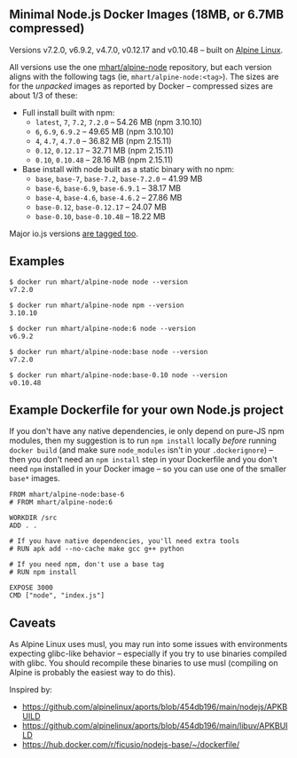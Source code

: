 Minimal Node.js Docker Images (18MB, or 6.7MB compressed)
---------------------------------------------------------

Versions v7.2.0, v6.9.2, v4.7.0, v0.12.17 and v0.10.48 –
built on [Alpine Linux](https://alpinelinux.org/).

All versions use the one [mhart/alpine-node](https://hub.docker.com/r/mhart/alpine-node/) repository,
but each version aligns with the following tags (ie, `mhart/alpine-node:<tag>`). The sizes are for the
*unpacked* images as reported by Docker – compressed sizes are about 1/3 of these:

- Full install built with npm:
  - `latest`, `7`, `7.2`, `7.2.0` – 54.26 MB (npm 3.10.10)
  - `6`, `6.9`, `6.9.2` – 49.65 MB (npm 3.10.10)
  - `4`, `4.7`, `4.7.0` – 36.82 MB (npm 2.15.11)
  - `0.12`, `0.12.17` – 32.71 MB (npm 2.15.11)
  - `0.10`, `0.10.48` – 28.16 MB (npm 2.15.11)
- Base install with node built as a static binary with no npm:
  - `base`, `base-7`, `base-7.2`, `base-7.2.0` – 41.99 MB
  - `base-6`, `base-6.9`, `base-6.9.1` – 38.17 MB
  - `base-4`, `base-4.6`, `base-4.6.2` – 27.86 MB
  - `base-0.12`, `base-0.12.17` – 24.07 MB
  - `base-0.10`, `base-0.10.48` – 18.22 MB

Major io.js versions [are tagged too](https://hub.docker.com/r/mhart/alpine-node/tags/).

Examples
--------

    $ docker run mhart/alpine-node node --version
    v7.2.0

    $ docker run mhart/alpine-node npm --version
    3.10.10

    $ docker run mhart/alpine-node:6 node --version
    v6.9.2

    $ docker run mhart/alpine-node:base node --version
    v7.2.0

    $ docker run mhart/alpine-node:base-0.10 node --version
    v0.10.48

Example Dockerfile for your own Node.js project
-----------------------------------------------

If you don't have any native dependencies, ie only depend on pure-JS npm
modules, then my suggestion is to run `npm install` locally *before* running
`docker build` (and make sure `node_modules` isn't in your `.dockerignore`) –
then you don't need an `npm install` step in your Dockerfile and you don't need
`npm` installed in your Docker image – so you can use one of the smaller
`base*` images.

    FROM mhart/alpine-node:base-6
    # FROM mhart/alpine-node:6

    WORKDIR /src
    ADD . .

    # If you have native dependencies, you'll need extra tools
    # RUN apk add --no-cache make gcc g++ python

    # If you need npm, don't use a base tag
    # RUN npm install

    EXPOSE 3000
    CMD ["node", "index.js"]

Caveats
-------

As Alpine Linux uses musl, you may run into some issues with environments
expecting glibc-like behavior – especially if you try to use binaries compiled
with glibc. You should recompile these binaries to use musl (compiling on
Alpine is probably the easiest way to do this).

Inspired by:

- https://github.com/alpinelinux/aports/blob/454db196/main/nodejs/APKBUILD
- https://github.com/alpinelinux/aports/blob/454db196/main/libuv/APKBUILD
- https://hub.docker.com/r/ficusio/nodejs-base/~/dockerfile/

